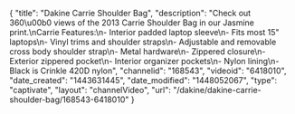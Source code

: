 {
    "title": "Dakine Carrie Shoulder Bag",
    "description": "Check out 360\u00b0 views of the 2013 Carrie Shoulder Bag in our Jasmine print.\nCarrie Features:\n- Interior padded laptop sleeve\n- Fits most 15\" laptops\n- Vinyl trims and shoulder straps\n- Adjustable and removable cross body shoulder strap\n- Metal hardware\n- Zippered closure\n- Exterior zippered pocket\n- Interior organizer pockets\n- Nylon lining\n- Black is Crinkle 420D nylon",
    "channelid": "168543",
    "videoid": "6418010",
    "date_created": "1443631445",
    "date_modified": "1448052067",
    "type": "captivate",
    "layout": "channelVideo",
    "url": "\/dakine\/dakine-carrie-shoulder-bag\/168543-6418010"
}